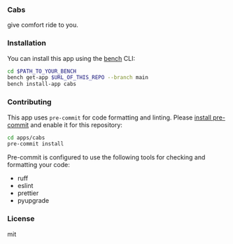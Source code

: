### Cabs

give comfort ride to you.

### Installation

You can install this app using the [bench](https://github.com/frappe/bench) CLI:

```bash
cd $PATH_TO_YOUR_BENCH
bench get-app $URL_OF_THIS_REPO --branch main
bench install-app cabs
```

### Contributing

This app uses `pre-commit` for code formatting and linting. Please [install pre-commit](https://pre-commit.com/#installation) and enable it for this repository:

```bash
cd apps/cabs
pre-commit install
```

Pre-commit is configured to use the following tools for checking and formatting your code:

- ruff
- eslint
- prettier
- pyupgrade

### License

mit
